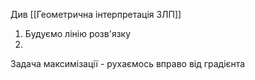 Див [[Геометрична інтерпретація ЗЛП]]

1. Будуємо лінію розв'язку
2. 



Задача максимізації - рухаємось вправо від градієнта
